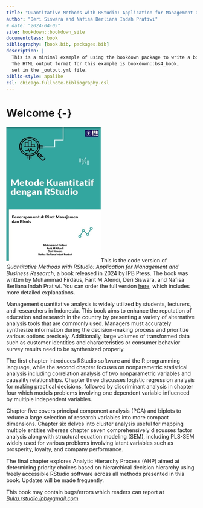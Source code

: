 ```yaml
--- 
title: "Quantitative Methods with RStudio: Application for Management and Business Research"
author: "Deri Siswara and Nafisa Berliana Indah Pratiwi"
# date: "2024-04-05"
site: bookdown::bookdown_site
documentclass: book
bibliography: [book.bib, packages.bib]
description: |
  This is a minimal example of using the bookdown package to write a book.
  The HTML output format for this example is bookdown::bs4_book,
  set in the _output.yml file.
biblio-style: apalike
csl: chicago-fullnote-bibliography.csl
---
```


# Welcome {-}

<img src="images/cover.jpeg" class="cover" width="250" height="360"/>This is the code version of *Quantitative Methods with RStudio: Application for Management and Business Research*, a book released in 2024 by IPB Press. The book was written by Muhammad Firdaus, Farit M Afendi, Deri Siswara, and Nafisa Berliana Indah Pratiwi. You can order the full version [here](https://bit.ly/buku-jurnal-rstudio2), which includes more detailed explanations.

Management quantitative analysis is widely utilized by students, lecturers, and researchers in Indonesia. This book aims to enhance the reputation of education and research in the country by presenting a variety of alternative analysis tools that are commonly used. Managers must accurately synthesize information during the decision-making process and prioritize various options precisely. Additionally, large volumes of transformed data such as customer identities and characteristics or consumer behavior survey results need to be synthesized properly.

The first chapter introduces RStudio software and the R programming language, while the second chapter focuses on nonparametric statistical analysis including correlation analysis of two nonparametric variables and causality relationships. Chapter three discusses logistic regression analysis for making practical decisions, followed by discriminant analysis in chapter four which models problems involving one dependent variable influenced by multiple independent variables.

Chapter five covers principal component analysis (PCA) and biplots to reduce a large selection of research variables into more compact dimensions. Chapter six delves into cluster analysis useful for mapping multiple entities whereas chapter seven comprehensively discusses factor analysis along with structural equation modeling (SEM), including PLS-SEM widely used for various problems involving latent variables such as prosperity, loyalty, and company performance.

The final chapter explores Analytic Hierarchy Process (AHP) aimed at determining priority choices based on hierarchical decision hierarchy using freely accessible RStudio software across all methods presented in this book. Updates will be made frequently. 

This book may contain bugs/errors which readers can report at *Buku.rstudio.ipb@gmail.com*
